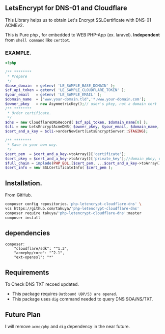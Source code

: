 ## LetsEncrypt for DNS-01 and Cloudflare

This Library helps us to obtain Let's Encrypt SSLCertificate with DNS-01 ACMEv2.

This is Pure php , for embedded to WEB PHP-App (ex. laravel).  **Independent** from `shell command` like `certbot`.   


### EXAMPLE.

```php
<?php

/** ********
 * Prepare
 */ 
$base_domain  = getenv( 'LE_SAMPLE_BASE_DOMAIN' );
$cf_api_token = getenv( 'LE_SAMPLE_CLOUDFLARE_TOKEN' );
$your_email   = getenv( 'LE_SAMPLE_EMAIL' );
$domain_name  = ["www.your-domain.tld",'*.www.your-domain.com'];
$owner_pkey   = new AsymmetricKey();// user's pkey, not a domain cert  pkey.
/** ********
 * Order certificate.
 */
$dns = new CloudflareDNSRecord( $cf_api_token, $domain_name[0] );
$cli = new LetsEncryptAcmeDNS( $owner_pkey, $your_email, $domain_name, $dns );
$cert_and_a_key = $cli->orderNewCert(LetsEncryptServer::STAGING);

/** ********
 * Save in your own way.
 */
$cert_pem  = $cert_and_a_key->toArray()['certificate'];
$cert_pkey = $cert_and_a_key->toArray()['private_key'];//domain pkey, not an owner's key.
$full_chain = implode(PHP_EOL,[$cert_pem, ...$cert_and_a_key->toArray()['intermediates']]);
$cert_info = new SSLCertificateInfo( $cert_pem );
```

## Installation.

From GitHub.
```bash
composer config repositories.'php-letencrypt-cloudflare-dns' \
vcs https://github.com/takuya/'php-letencrypt-cloudflare-dns'  
composer require takuya/'php-letencrypt-cloudflare-dns':master
composer install
```



## dependencies
```
composer:
    "cloudflare/sdk": "^1.3",
    "acmephp/core": "^2.1",
    "ext-openssl": "*"

```
## Requirements
To Check DNS TXT recoed updated.
- This package requires `Outbound UDP/53 are opened`.
- This package uses `dig` command needed to query DNS SOA/NS/TXT.

## Future Plan

I will remove `acme/php` and `dig` dependency in the near future.






